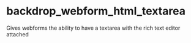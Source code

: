# backdrop_webform_html_textarea
Gives webforms the ability to have a textarea with the rich text editor attached
